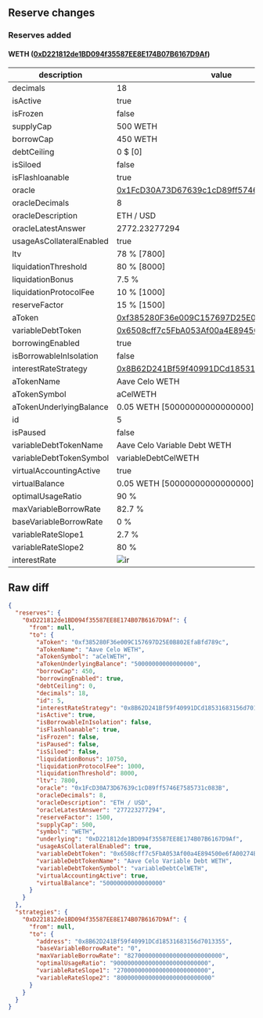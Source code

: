 ## Reserve changes

### Reserves added

#### WETH ([0xD221812de1BD094f35587EE8E174B07B6167D9Af](https://celoscan.io/address/0xD221812de1BD094f35587EE8E174B07B6167D9Af))

| description | value |
| --- | --- |
| decimals | 18 |
| isActive | true |
| isFrozen | false |
| supplyCap | 500 WETH |
| borrowCap | 450 WETH |
| debtCeiling | 0 $ [0] |
| isSiloed | false |
| isFlashloanable | true |
| oracle | [0x1FcD30A73D67639c1cD89ff5746E7585731c083B](https://celoscan.io/address/0x1FcD30A73D67639c1cD89ff5746E7585731c083B) |
| oracleDecimals | 8 |
| oracleDescription | ETH / USD |
| oracleLatestAnswer | 2772.23277294 |
| usageAsCollateralEnabled | true |
| ltv | 78 % [7800] |
| liquidationThreshold | 80 % [8000] |
| liquidationBonus | 7.5 % |
| liquidationProtocolFee | 10 % [1000] |
| reserveFactor | 15 % [1500] |
| aToken | [0xf385280F36e009C157697D25E0B802EfaBfd789c](https://celoscan.io/address/0xf385280F36e009C157697D25E0B802EfaBfd789c) |
| variableDebtToken | [0x6508cff7c5FbA053Af00a4E894500e6fA00274B7](https://celoscan.io/address/0x6508cff7c5FbA053Af00a4E894500e6fA00274B7) |
| borrowingEnabled | true |
| isBorrowableInIsolation | false |
| interestRateStrategy | [0x8B62D241Bf59f40991DCd18531683156d7013355](https://celoscan.io/address/0x8B62D241Bf59f40991DCd18531683156d7013355) |
| aTokenName | Aave Celo WETH |
| aTokenSymbol | aCelWETH |
| aTokenUnderlyingBalance | 0.05 WETH [50000000000000000] |
| id | 5 |
| isPaused | false |
| variableDebtTokenName | Aave Celo Variable Debt WETH |
| variableDebtTokenSymbol | variableDebtCelWETH |
| virtualAccountingActive | true |
| virtualBalance | 0.05 WETH [50000000000000000] |
| optimalUsageRatio | 90 % |
| maxVariableBorrowRate | 82.7 % |
| baseVariableBorrowRate | 0 % |
| variableRateSlope1 | 2.7 % |
| variableRateSlope2 | 80 % |
| interestRate | ![ir](https://dash.onaave.com/api/static?variableRateSlope1=27000000000000000000000000&variableRateSlope2=800000000000000000000000000&optimalUsageRatio=900000000000000000000000000&baseVariableBorrowRate=0&maxVariableBorrowRate=827000000000000000000000000) |


## Raw diff

```json
{
  "reserves": {
    "0xD221812de1BD094f35587EE8E174B07B6167D9Af": {
      "from": null,
      "to": {
        "aToken": "0xf385280F36e009C157697D25E0B802EfaBfd789c",
        "aTokenName": "Aave Celo WETH",
        "aTokenSymbol": "aCelWETH",
        "aTokenUnderlyingBalance": "50000000000000000",
        "borrowCap": 450,
        "borrowingEnabled": true,
        "debtCeiling": 0,
        "decimals": 18,
        "id": 5,
        "interestRateStrategy": "0x8B62D241Bf59f40991DCd18531683156d7013355",
        "isActive": true,
        "isBorrowableInIsolation": false,
        "isFlashloanable": true,
        "isFrozen": false,
        "isPaused": false,
        "isSiloed": false,
        "liquidationBonus": 10750,
        "liquidationProtocolFee": 1000,
        "liquidationThreshold": 8000,
        "ltv": 7800,
        "oracle": "0x1FcD30A73D67639c1cD89ff5746E7585731c083B",
        "oracleDecimals": 8,
        "oracleDescription": "ETH / USD",
        "oracleLatestAnswer": "277223277294",
        "reserveFactor": 1500,
        "supplyCap": 500,
        "symbol": "WETH",
        "underlying": "0xD221812de1BD094f35587EE8E174B07B6167D9Af",
        "usageAsCollateralEnabled": true,
        "variableDebtToken": "0x6508cff7c5FbA053Af00a4E894500e6fA00274B7",
        "variableDebtTokenName": "Aave Celo Variable Debt WETH",
        "variableDebtTokenSymbol": "variableDebtCelWETH",
        "virtualAccountingActive": true,
        "virtualBalance": "50000000000000000"
      }
    }
  },
  "strategies": {
    "0xD221812de1BD094f35587EE8E174B07B6167D9Af": {
      "from": null,
      "to": {
        "address": "0x8B62D241Bf59f40991DCd18531683156d7013355",
        "baseVariableBorrowRate": "0",
        "maxVariableBorrowRate": "827000000000000000000000000",
        "optimalUsageRatio": "900000000000000000000000000",
        "variableRateSlope1": "27000000000000000000000000",
        "variableRateSlope2": "800000000000000000000000000"
      }
    }
  }
}
```
